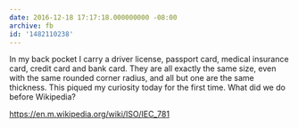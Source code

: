 ```yaml
---
date: 2016-12-18 17:17:18.000000000 -08:00
archive: fb
id: '1482110238'
---
```


In my back pocket I carry a driver license, passport card, medical insurance card, credit card and bank card. They are all exactly the same size, even with the same rounded corner radius, and all but one are the same thickness. This piqued my curiosity today for the first time. What did we do before Wikipedia?

https://en.m.wikipedia.org/wiki/ISO/IEC_781
